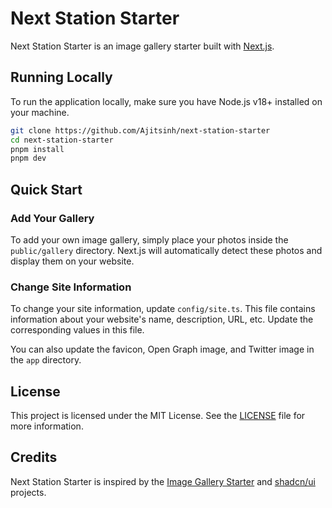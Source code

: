# Next Station Starter

Next Station Starter is an image gallery starter built with [Next.js](https://nextjs.org).

## Running Locally

To run the application locally, make sure you have Node.js v18+ installed on your machine.

```bash
git clone https://github.com/Ajitsinh/next-station-starter
cd next-station-starter
pnpm install
pnpm dev
```

## Quick Start

### Add Your Gallery

To add your own image gallery, simply place your photos inside the `public/gallery` directory. Next.js will automatically detect these photos and display them on your website.

### Change Site Information

To change your site information, update `config/site.ts`. This file contains information about your website's name, description, URL, etc. Update the corresponding values in this file.

You can also update the favicon, Open Graph image, and Twitter image in the `app` directory.

## License

This project is licensed under the MIT License. See the [LICENSE](LICENSE) file for more information.

## Credits

Next Station Starter is inspired by the [Image Gallery Starter](https://vercel.com/templates/next.js/image-gallery-starter) and [shadcn/ui](https://ui.shadcn.com) projects.
